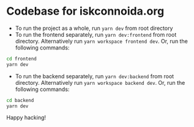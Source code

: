 # Codebase for iskconnoida.org

- To run the project as a whole, run `yarn dev` from root directory
- To run the frontend separately, run `yarn dev:frontend` from root directory. Alternatively run `yarn workspace frontend dev`. Or, run the following commands:
```bash
cd frontend
yarn dev
```

- To run the backend separately, run `yarn dev:backend` from root directory. Alternatively run `yarn workspace backend dev`. Or, run the following commands:
```bash
cd backend
yarn dev
```

Happy hacking!